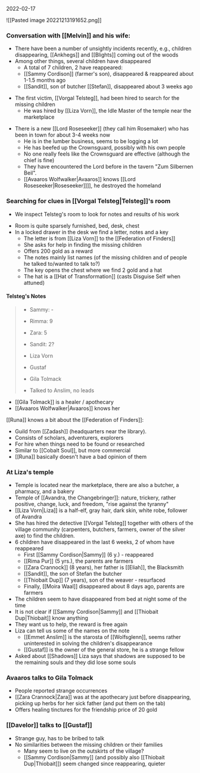 2022-02-17

![[Pasted image 20221213191652.png]]


### Conversation with [[Melvin]] and his wife:
- There have been a number of unsightly incidents recently, e.g., children disappearing, [[Ankhegs]] and [[Blights]] coming out of the woods
- Among other things, several children have disappeared
	* A total of 7 children, 2 have reappeared: 
	* [[Sammy Cordison]] (farmer's son), disappeared & reappeared about 1-1.5 months ago
	* [[Sandit]], son of butcher [[Stefan]], disappeared about 3 weeks ago
* The first victim, [[Vorgal Telsteg]], had been hired to search for the missing children
	* He was hired by [[Liza Vorn]], the Idle Master of the temple near the marketplace
- There is a new [[Lord Roseseeker]] (they call him Rosemaker) who has been in town for about 3-4 weeks now
	* He is in the lumber business, seems to be logging a lot
	* He has beefed up the Crownsguard, possibly with his own people
	* No one really feels like the Crownsguard are effective (although the chief is fine)
	* They have encountered the Lord before in the tavern "Zum Silbernen Beil".
	* [[Avaaros Wolfwalker|Avaaros]] knows [[Lord Roseseeker|Roseseeker]]]], he destroyed the homeland

### Searching for clues in [[Vorgal Telsteg|Telsteg]]'s room
* We inspect Telsteg's room to look for notes and results of his work
- Room is quite sparsely furnished, bed, desk, chest
- In a locked drawer in the desk we find a letter, notes and a key
	- The letter is from [[Liza Vorn]] to the [[Federation of Finders]]
	- She asks for help in finding the missing children
	- Offers 200 gold as a reward
	- The notes mainly list names (of the missing children and of people he talked to/wanted to talk to?) 
	- The key opens the chest where we find 2 gold and a hat
	- The hat is a [[Hat of Transformation]] (casts Disguise Self when attuned)

#### Telsteg's Notes
> * Sammy: -
>* Rimma: 9
>* Zara: 5
>* Sandit: 2?
>
>* Liza Vorn
>* Gustaf
>* Gila Tolmack
>* Talked to Anslim, no leads

* [[Gila Tolmack]] is a healer / apothecary
* [[Avaaros Wolfwalker|Avaaros]] knows her

[[Runa]] knows a bit about the [[Federation of Finders]]:
- Guild from [[Zadash]] (headquarters near the library).
- Consists of scholars, adventurers, explorers
- For hire when things need to be found or researched
- Similar to [[Cobalt Soul]], but more commercial
- [[Runa]] basically doesn't have a bad opinion of them

### At Liza's temple
- Temple is located near the marketplace, there are also a butcher, a pharmacy, and a bakery
- Temple of [[Avandra, the Changebringer]]: nature, trickery, rather positive, change, luck, and freedom, "rise against the tyranny"
- [[Liza Vorn|Liza]] is a half-elf, gray hair, dark skin, white robe, follower of Avandra
- She has hired the detective [[Vorgal Telsteg]] together with others of the village community (carpenters, butchers, farmers, owner of the silver axe) to find the children.
- 6 children have disappeared in the last 6 weeks, 2 of whom have reappeared
	- First [[Sammy Cordison|Sammy]] (6 y.) - reappeared
	- [[Rima Pur]] (5 yrs.), the parents are farmers
	- [[Zara Crannock]] (8 years), her father is [[Eliah]], the Blacksmith
	- [[Sandit]], the son of Stefan the butcher
	- [[Thiobait Dup]] (7 years), son of the weaver - resurfaced
	- Finally, [[Moira Waal]] disappeared about 8 days ago, parents are farmers
- The children seem to have disappeared from bed at night some of the time
- It is not clear if [[Sammy Cordison|Sammy]] and [[Thiobait Dup|Thiobait]] know anything
- They want us to help, the reward is free again
- Liza can tell us some of the names on the note
	- [[Emmet Anslim]] is the starosta of [[Wolfsglenn]], seems rather uninterested in solving the children's disappearance
	- [[Gustaf]] is the owner of the general store, he is a strange fellow
- Asked about [[Shadows]] Liza says that shadows are supposed to be the remaining souls and they did lose some souls

### Avaaros talks to Gila Tolmack
- People reported strange occurrences
- [[Zara Crannock|Zara]] was at the apothecary just before disappearing, picking up herbs for her sick father (and put them on the tab)
- Offers healing tinctures for the friendship price of 20 gold

### [[Davelor]] talks to [[Gustaf]]
- Strange guy, has to be bribed to talk
- No similarities between the missing children or their families
	- Many seem to live on the outskirts of the village?
	- [[Sammy Cordison|Sammy]] (and possibly also [[Thiobait Dup|Thiobait]]) seem changed since reappearing, quieter




